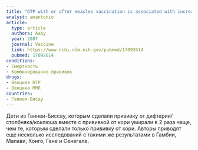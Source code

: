 ```yaml
---
title: "DTP with or after measles vaccination is associated with increased in-hospital mortality in Guinea-Bissau"
analyst: amantonio
article:
  type: article
  authors: Aaby
  year: 2007
  journal: Vaccine
  link: https://www.ncbi.nlm.nih.gov/pubmed/17092614
  pubmed: 17092614
conditions:
- Смертность
- Комбинирование прививок
drugs:
- Вакцина DTP
- Вакцина MMR
countries:
- Гвинея-Бисау
---
```


Дети из Гвинеи-Биссау, которым сделали прививку от дифтерии/столбняка/коклюша вместе с прививкой от кори умирали в 2 раза чаще, чем те, которым сделали только прививку от кори.
Авторы приводят еще несколько исследований с такими же результатами в Гамбии, Малави, Конго, Гане и Сенегале.
